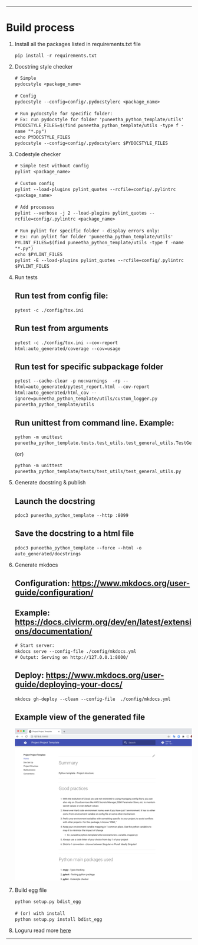 <!--BEGIN-->
---

# Build process

1. Install all the packages listed in requirements.txt file
    ```shell
    pip install -r requirements.txt
    ```

2. Docstring style checker
    ```shell
    # Simple
    pydocstyle <package_name>
    
    # Config
    pydocstyle --config=config/.pydocstylerc <package_name>
    
    # Run pydocstyle for specific folder:
    # Ex: run pydocstyle for folder 'puneetha_python_template/utils'
    PYDOCSTYLE_FILES=$(find puneetha_python_template/utils -type f -name "*.py")
    echo PYDOCSTYLE_FILES
    pydocstyle --config=config/.pydocstylerc $PYDOCSTYLE_FILES
    
    ```

3. Codestyle checker
    ```shell
    # Simple test without config
    pylint <package_name>
    
    # Custom config
    pylint --load-plugins pylint_quotes --rcfile=config/.pylintrc <package_name>
    
    # Add processes
    pylint --verbose -j 2 --load-plugins pylint_quotes --rcfile=config/.pylintrc <package_name>
    
    # Run pylint for specific folder - display errors only:
    # Ex: run pylint for folder 'puneetha_python_template/utils'
    PYLINT_FILES=$(find puneetha_python_template/utils -type f -name "*.py")
    echo $PYLINT_FILES
    pylint -E --load-plugins pylint_quotes --rcfile=config/.pylintrc $PYLINT_FILES
    
    ```

4. Run tests
   ## Run test from config file:
    ```shell
    pytest -c ./config/tox.ini
    ```

   ## Run test from arguments
    ```shell
    pytest -c ./config/tox.ini --cov-report html:auto_generated/coverage --cov=usage
    ```

   ## Run test for specific subpackage folder
    ```shell
    pytest --cache-clear -p no:warnings  -rp --html=auto_generated/pytest_report.html --cov-report html:auto_generated/html_cov --ignore=puneetha_python_template/utils/custom_logger.py puneetha_python_template/utils
    ``` 

   ## Run unittest from command line. Example:
    ```shell
    python -m unittest puneetha_python_template.tests.test_utils.test_general_utils.TestGeneralUtils
    ```
    (or)
    ```shell
    python -m unittest puneetha_python_template/tests/test_utils/test_general_utils.py
    ```

5. Generate docstring & publish
   ## Launch the docstring
    ```shell
    pdoc3 puneetha_python_template --http :8099
    ```

   ## Save the docstring to a html file
    ```shell
    pdoc3 puneetha_python_template --force --html -o auto_generated/docstrings
    ```
6. Generate mkdocs
   ## Configuration: https://www.mkdocs.org/user-guide/configuration/
   ## Example: https://docs.civicrm.org/dev/en/latest/extensions/documentation/
   
   ```shell
   # Start server:
   mkdocs serve --config-file ./config/mkdocs.yml
   # Output: Serving on http://127.0.0.1:8000/
   ```
   
   ## Deploy: https://www.mkdocs.org/user-guide/deploying-your-docs/
   ```shell
   mkdocs gh-deploy --clean --config-file  ./config/mkdocs.yml
   ```
   
   ## Example view of the generated file
   ![Mkdocs](./images/mkdocs.png)

7. Build egg file
    ```shell
    python setup.py bdist_egg
   
    # (or) with install
    python setup.py install bdist_egg
    ```

8. Loguru read more [here](https://readthedocs.org/projects/loguru/downloads/pdf/latest/)

---
<!--END-->